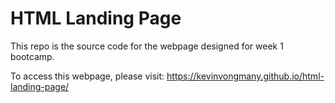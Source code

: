 # HTML Landing Page
This repo is the source code for the webpage designed for week 1 bootcamp.

To access this webpage, please visit: https://kevinvongmany.github.io/html-landing-page/